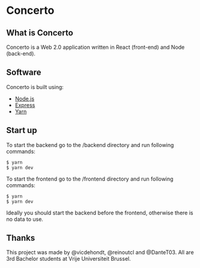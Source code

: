 # Concerto

## What is Concerto

Concerto is a Web 2.0 application written in React (front-end) and Node (back-end).


## Software

Concerto is built using:
- [Node.js](https://nodejs.org/en/download)
- [Express](https://expressjs.com/)
- [Yarn](https://classic.yarnpkg.com/lang/en/docs/install/)


## Start up

To start the backend go to the /backend directory and run following commands:
```
$ yarn
$ yarn dev
```

To start the frontend go to the /frontend directory and run following commands:
```
$ yarn
$ yarn dev
```
Ideally you should start the backend before the frontend, otherwise there is no data to use.


## Thanks

This project was made by @vicdehondt, @reinoutcl and @DanteT03. All are 3rd Bachelor students at Vrije Universiteit Brussel.